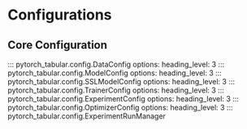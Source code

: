 # Configurations

## Core Configuration

::: pytorch_tabular.config.DataConfig
    options:
            heading_level: 3
::: pytorch_tabular.config.ModelConfig
    options:
            heading_level: 3
::: pytorch_tabular.config.SSLModelConfig
    options:
            heading_level: 3
::: pytorch_tabular.config.TrainerConfig
    options:
            heading_level: 3
::: pytorch_tabular.config.ExperimentConfig
    options:
            heading_level: 3
::: pytorch_tabular.config.OptimizerConfig
    options:
            heading_level: 3
::: pytorch_tabular.config.ExperimentRunManager
